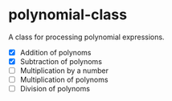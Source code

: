 # polynomial-class

A class for processing polynomial expressions.

- [X] Addition of polynoms
- [X] Subtraction of polynoms
- [ ] Multiplication by a number
- [ ] Multiplication of polynoms
- [ ] Division of polynoms
